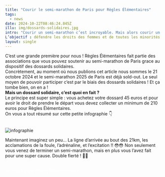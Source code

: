 ```yaml
---
title: "Courir le semi-marathon de Paris pour Règles Élémentaires"
tags:
  - news
date: 2024-10-22T08:46:24.845Z
illu: img/dossards-solidaires.jpg
intro: "Courir un semi-marathon c’est incroyable. Mais alors courir un semi-marathon tout en luttant contre la précarité menstruelle c’est FOU ! On vous propose de changer les règles à nos cotés le 9 mars prochain."
L’objectif : défendre les droits des femmes et de toutes les minorités.
layout: single
---
```

C’est une grande première pour nous ! Règles Élémentaires fait partie des associations que vous pouvez soutenir au semi-marathon de Paris grace au dispositif des dossards solidaires.<br/>
Concrètement, au moment où nous publions cet article nous sommes le 21 octobre 2024 et le semi-marathon 2025 de Paris est déjà sold-out. Le seul moyen de pouvoir participer c’est par le biais des dossards solidaires ! Et ça tombe bien, on en a !<br/>
<b>Mais un dossard solidaire, c’est quoi en fait ?</b><br/>
Le principe est super simple : vous achetez votre dossard 45 euros et pour avoir le droit de prendre le départ vous devez collecter un minimum de 210 euros pour Règles Élémentaires.<br/>
On vous a tout résumé sur cette petite infographie :point_down:
<br/><br/>

![infographie](img/infographie-dossards.jpg)
<br/>

Maintenant imaginez un peu... La ligne d’arrivée au bout des 21km, les acclamations de la foule, l’adrénaline, et l’excitation !! :flushed::flushed: Non seulement vous venez de terminer un semi-marathon, mais en plus vous l’avez fait pour une super cause. Double fierté ! :muscle::clap:
<br/><br/>

<div class="text-center">
    <a class="big-red-button big-red-button--rounded" style="color:white;text-decoration:none"
                href="https://semi-paris.dossards-solidaires.org/project/regles-elementaires"
                target="_blank" rel="noreferrer"
    >
        Je cours pour Règles Élémentaires !
    </a>
</div>
<br/>